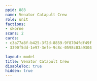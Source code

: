 ```yaml
---
ppid: 883
name: Venator Catapult Crew
role: unit
factions:
- skorne
scans: 2
cards:
- c3a77a8f-b425-3f2d-8859-9f8704fdf49f
- 3390f5dd-1e97-3efe-9c8c-0598c03a9304

layout: model
title: Venator Catapult Crew
disableToc: true
hidden: true
---
```

